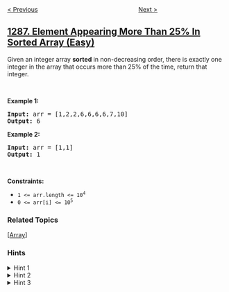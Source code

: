 <!--|This file generated by command(leetcode description); DO NOT EDIT.    |-->
<!--+----------------------------------------------------------------------+-->
<!--|@author    awesee <openset.wang@gmail.com>                           |-->
<!--|@link      https://github.com/awesee                                 |-->
<!--|@home      https://github.com/awesee/leetcode                        |-->
<!--+----------------------------------------------------------------------+-->

[< Previous](../iterator-for-combination "Iterator for Combination")
　　　　　　　　　　　　　　　　
[Next >](../remove-covered-intervals "Remove Covered Intervals")

## [1287. Element Appearing More Than 25% In Sorted Array (Easy)](https://leetcode.com/problems/element-appearing-more-than-25-in-sorted-array "有序数组中出现次数超过25%的元素")

<p>Given an integer array <strong>sorted</strong> in non-decreasing order, there is exactly one integer in the array that occurs more than 25% of the time, return that integer.</p>

<p>&nbsp;</p>
<p><strong>Example 1:</strong></p>

<pre>
<strong>Input:</strong> arr = [1,2,2,6,6,6,6,7,10]
<strong>Output:</strong> 6
</pre>

<p><strong>Example 2:</strong></p>

<pre>
<strong>Input:</strong> arr = [1,1]
<strong>Output:</strong> 1
</pre>

<p>&nbsp;</p>
<p><strong>Constraints:</strong></p>

<ul>
	<li><code>1 &lt;= arr.length &lt;= 10<sup>4</sup></code></li>
	<li><code>0 &lt;= arr[i] &lt;= 10<sup>5</sup></code></li>
</ul>

### Related Topics
  [[Array](../../tag/array/README.md)]

### Hints
<details>
<summary>Hint 1</summary>
Divide the array in four parts [1 - 25%] [25 - 50 %] [50 - 75 %] [75% - 100%]
</details>

<details>
<summary>Hint 2</summary>
The answer should be in one of the ends of the intervals.
</details>

<details>
<summary>Hint 3</summary>
In order to check which is element is the answer we can count the frequency with binarySearch.
</details>

